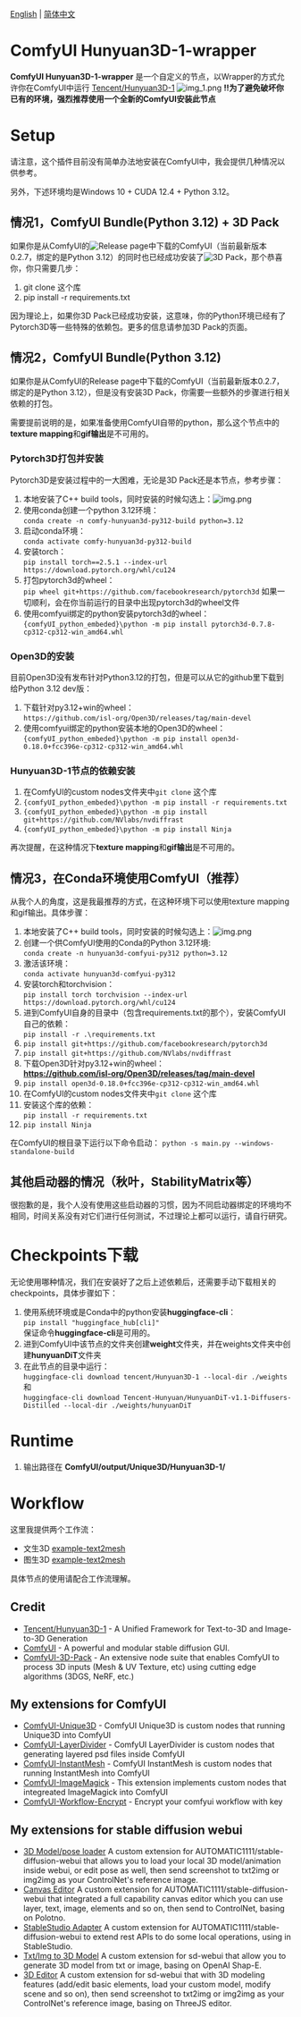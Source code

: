 [English](README.md) | [简体中文](README_zh_CN.md)
# ComfyUI Hunyuan3D-1-wrapper

**ComfyUI Hunyuan3D-1-wrapper** 是一个自定义的节点，以Wrapper的方式允许你在ComfyUI中运行 [Tencent/Hunyuan3D-1](https://github.com/Tencent/Hunyuan3D-1)
![img_1.png](img_1.png)
**!!为了避免破坏你已有的环境，强烈推荐使用一个全新的ComfyUI安装此节点**

# Setup
请注意，这个插件目前没有简单办法地安装在ComfyUI中，我会提供几种情况以供参考。

另外，下述环境均是Windows 10 + CUDA 12.4 + Python 3.12。

## 情况1，ComfyUI Bundle(Python 3.12) + 3D Pack
如果你是从ComfyUI的![Release page](https://github.com/comfyanonymous/ComfyUI/releases/tag/v0.2.7)中下载的ComfyUI（当前最新版本0.2.7，绑定的是Python 3.12）的同时也已经成功安装了![3D Pack](https://github.com/MrForExample/ComfyUI-3D-Pack)，那个恭喜你，你只需要几步：
1. git clone 这个库
2. pip install -r requirements.txt

因为理论上，如果你3D Pack已经成功安装，这意味，你的Python环境已经有了Pytorch3D等一些特殊的依赖包。更多的信息请参加3D Pack的页面。

## 情况2，ComfyUI Bundle(Python 3.12) 
如果你是从ComfyUI的Release page中下载的ComfyUI（当前最新版本0.2.7，绑定的是Python 3.12），但是没有安装3D Pack，你需要一些额外的步骤进行相关依赖的打包。

需要提前说明的是，如果准备使用ComfyUI自带的python，那么这个节点中的**texture mapping**和**gif输出**是不可用的。

### Pytorch3D打包并安装
Pytorch3D是安装过程中的一大困难，无论是3D Pack还是本节点，参考步骤：
1. 本地安装了C++ build tools，同时安装的时候勾选上：![img.png](img.png)
2. 使用conda创建一个python 3.12环境：  
`conda create -n comfy-hunyuan3d-py312-build python=3.12`
3. 启动conda环境：  
`conda activate comfy-hunyuan3d-py312-build`
4. 安装torch：  
`pip install torch==2.5.1 --index-url https://download.pytorch.org/whl/cu124`
5. 打包pytorch3d的wheel：  
`pip wheel git+https://github.com/facebookresearch/pytorch3d`
如果一切顺利，会在你当前运行的目录中出现pytorch3d的wheel文件
6. 使用comfyui绑定的python安装pytorch3d的wheel：  
`{comfyUI_python_embeded}\python -m pip install pytorch3d-0.7.8-cp312-cp312-win_amd64.whl`

### Open3D的安装
目前Open3D没有发布针对Python3.12的打包，但是可以从它的github里下载到给Python 3.12 dev版：
1. 下载针对py3.12+win的wheel：  
`https://github.com/isl-org/Open3D/releases/tag/main-devel`
2. 使用comfyui绑定的python安装本地的Open3D的wheel：  
`{comfyUI_python_embeded}\python -m pip install open3d-0.18.0+fcc396e-cp312-cp312-win_amd64.whl`

### Hunyuan3D-1节点的依赖安装
1. 在ComfyUI的custom nodes文件夹中`git clone` 这个库
2. `{comfyUI_python_embeded}\python -m pip install -r requirements.txt`
3. `{comfyUI_python_embeded}\python -m pip install git+https://github.com/NVlabs/nvdiffrast`
4. `{comfyUI_python_embeded}\python -m pip install Ninja`

再次提醒，在这种情况下**texture mapping**和**gif输出**是不可用的。

## 情况3，在Conda环境使用ComfyUI（推荐）
从我个人的角度，这是我最推荐的方式，在这种环境下可以使用texture mapping和gif输出。具体步骤：
1. 本地安装了C++ build tools，同时安装的时候勾选上：![img.png](img.png)
2. 创建一个供ComfyUI使用的Conda的Python 3.12环境:  
`conda create -n hunyuan3d-comfyui-py312 python=3.12`
3. 激活该环境：  
`conda activate hunyuan3d-comfyui-py312`
4. 安装torch和torchvision：  
`pip install torch torchvision --index-url https://download.pytorch.org/whl/cu124`
5. 进到ComfyUI自身的目录中（包含requirements.txt的那个），安装ComfyUI自己的依赖：  
`pip install -r .\requirements.txt`
6. `pip install git+https://github.com/facebookresearch/pytorch3d`
7. `pip install git+https://github.com/NVlabs/nvdiffrast`
8. 下载Open3D针对py3.12+win的wheel：  
**https://github.com/isl-org/Open3D/releases/tag/main-devel**
9. `pip install open3d-0.18.0+fcc396e-cp312-cp312-win_amd64.whl `
10. 在ComfyUI的custom nodes文件夹中`git clone` 这个库 
11. 安装这个库的依赖：  
`pip install -r requirements.txt`
12. `pip install Ninja`

在ComfyUI的根目录下运行以下命令启动：
`python -s main.py --windows-standalone-build`

## 其他启动器的情况（秋叶，StabilityMatrix等）
很抱歉的是，我个人没有使用这些启动器的习惯，因为不同启动器绑定的环境均不相同，时间关系没有对它们进行任何测试，不过理论上都可以运行，请自行研究。

# Checkpoints下载
无论使用哪种情况，我们在安装好了之后上述依赖后，还需要手动下载相关的checkpoints，具体步骤如下：
1. 使用系统环境或是Conda中的python安装**huggingface-cli**：  
`pip install "huggingface_hub[cli]"`  
保证命令**huggingface-cli**是可用的。
2. 进到ComfyUI中该节点的文件夹创建**weight**文件夹，并在weights文件夹中创建**hunyuanDiT**文件夹
3. 在此节点的目录中运行：  
`huggingface-cli download tencent/Hunyuan3D-1 --local-dir ./weights`  
和  
`huggingface-cli download Tencent-Hunyuan/HunyuanDiT-v1.1-Diffusers-Distilled --local-dir ./weights/hunyuanDiT`

# Runtime
1. 输出路径在 **ComfyUI/output/Unique3D/Hunyuan3D-1/**

# Workflow
这里我提供两个工作流：
- 文生3D [example-text2mesh](workflow/example-text2mesh.json)
- 图生3D [example-text2mesh](workflow/example-image2mesh.json)

具体节点的使用请配合工作流理解。

## Credit
- [Tencent/Hunyuan3D-1](https://github.com/Tencent/Hunyuan3D-1) - A Unified Framework for Text-to-3D and Image-to-3D Generation
- [ComfyUI](https://github.com/comfyanonymous/ComfyUI) - A powerful and modular stable diffusion GUI.
- [ComfyUI-3D-Pack](https://github.com/MrForExample/ComfyUI-3D-Pack) - An extensive node suite that enables ComfyUI to process 3D inputs (Mesh & UV Texture, etc) using cutting edge algorithms (3DGS, NeRF, etc.)

## My extensions for ComfyUI
- [ComfyUI-Unique3D](https://github.com/jtydhr88/ComfyUI-Unique3D) - ComfyUI Unique3D is custom nodes that running Unique3D into ComfyUI
- [ComfyUI-LayerDivider](https://github.com/jtydhr88/ComfyUI-LayerDivider) - ComfyUI LayerDivider is custom nodes that generating layered psd files inside ComfyUI
- [ComfyUI-InstantMesh](https://github.com/jtydhr88/ComfyUI-InstantMesh) - ComfyUI InstantMesh is custom nodes that running InstantMesh into ComfyUI
- [ComfyUI-ImageMagick](https://github.com/jtydhr88/ComfyUI-ImageMagick) - This extension implements custom nodes that integreated ImageMagick into ComfyUI
- [ComfyUI-Workflow-Encrypt](https://github.com/jtydhr88/ComfyUI-Workflow-Encrypt) - Encrypt your comfyui workflow with key

## My extensions for stable diffusion webui
- [3D Model/pose loader](https://github.com/jtydhr88/sd-3dmodel-loader) A custom extension for AUTOMATIC1111/stable-diffusion-webui that allows you to load your local 3D model/animation inside webui, or edit pose as well, then send screenshot to txt2img or img2img as your ControlNet's reference image.
- [Canvas Editor](https://github.com/jtydhr88/sd-canvas-editor) A custom extension for AUTOMATIC1111/stable-diffusion-webui that integrated a full capability canvas editor which you can use layer, text, image, elements and so on, then send to ControlNet, basing on Polotno.
- [StableStudio Adapter](https://github.com/jtydhr88/sd-webui-StableStudio) A custom extension for AUTOMATIC1111/stable-diffusion-webui to extend rest APIs to do some local operations, using in StableStudio.
- [Txt/Img to 3D Model](https://github.com/jtydhr88/sd-webui-txt-img-to-3d-model) A custom extension for sd-webui that allow you to generate 3D model from txt or image, basing on OpenAI Shap-E.
- [3D Editor](https://github.com/jtydhr88/sd-webui-3d-editor) A custom extension for sd-webui that with 3D modeling features (add/edit basic elements, load your custom model, modify scene and so on), then send screenshot to txt2img or img2img as your ControlNet's reference image, basing on ThreeJS editor.
